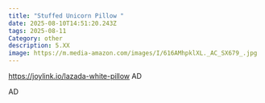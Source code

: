 ```yaml
---
title: "Stuffed Unicorn Pillow "
date: 2025-08-10T14:51:20.243Z
tags: 2025-08-11
Category: other
description: 5.XX
image: https://m.media-amazon.com/images/I/616AMhpklXL._AC_SX679_.jpg
---
```

<!--StartFragment-->

<https://joylink.io/lazada-white-pillow> AD

<!--EndFragment-->  AD